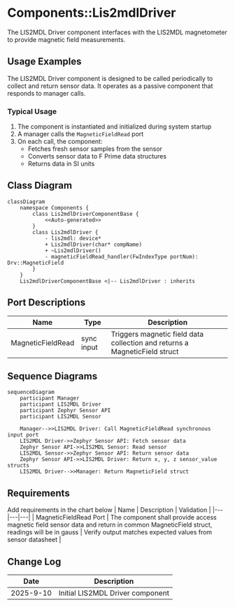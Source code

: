 # Components::Lis2mdlDriver

The LIS2MDL Driver component interfaces with the LIS2MDL magnetometer to provide magnetic field measurements.

## Usage Examples

The LIS2MDL Driver component is designed to be called periodically to collect and return sensor data. It operates as a passive component that responds to manager calls.

### Typical Usage

1. The component is instantiated and initialized during system startup
2. A manager calls the `MagneticFieldRead` port
3. On each call, the component:
   - Fetches fresh sensor samples from the sensor
   - Converts sensor data to F Prime data structures
   - Returns data in SI units

## Class Diagram

```mermaid
classDiagram
    namespace Components {
        class Lis2mdlDriverComponentBase {
            <<Auto-generated>>
        }
        class Lis2mdlDriver {
            - lis2mdl: device*
            + Lis2mdlDriver(char* compName)
            + ~Lis2mdlDriver()
            - magneticFieldRead_handler(FwIndexType portNum): Drv::MagneticField
        }
    }
    Lis2mdlDriverComponentBase <|-- Lis2mdlDriver : inherits
```

## Port Descriptions
| Name | Type | Description |
|---|---|---|
| MagneticFieldRead | sync input | Triggers magnetic field data collection and returns a MagneticField struct |

## Sequence Diagrams

```mermaid
sequenceDiagram
    participant Manager
    participant LIS2MDL Driver
    participant Zephyr Sensor API
    participant LIS2MDL Sensor

    Manager-->>LIS2MDL Driver: Call MagneticFieldRead synchronous input port
    LIS2MDL Driver->>Zephyr Sensor API: Fetch sensor data
    Zephyr Sensor API->>LIS2MDL Sensor: Read sensor
    LIS2MDL Sensor->>Zephyr Sensor API: Return sensor data
    Zephyr Sensor API->>LIS2MDL Driver: Return x, y, z sensor_value structs
    LIS2MDL Driver-->>Manager: Return MagneticField struct
```

## Requirements
Add requirements in the chart below
| Name | Description | Validation |
|---|---|---|
| MagneticFieldRead Port | The component shall provide access magnetic field sensor data and return in common MagneticField struct, readings will be in gauss | Verify output matches expected values from sensor datasheet |

## Change Log
| Date | Description |
|---|---|
| 2025-9-10 | Initial LIS2MDL Driver component |
